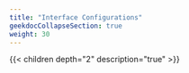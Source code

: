 ```yaml
---
title: "Interface Configurations"
geekdocCollapseSection: true
weight: 30
---
```


{{< children depth="2" description="true" >}}